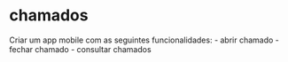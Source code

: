 # chamados
Criar um app mobile com as seguintes funcionalidades: - abrir chamado - fechar chamado - consultar chamados

